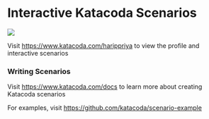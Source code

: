 # Interactive Katacoda Scenarios

[![](http://shields.katacoda.com/katacoda/harippriya/count.svg)](https://www.katacoda.com/harippriya "Get your profile on Katacoda.com")

Visit https://www.katacoda.com/harippriya to view the profile and interactive scenarios

### Writing Scenarios
Visit https://www.katacoda.com/docs to learn more about creating Katacoda scenarios

For examples, visit https://github.com/katacoda/scenario-example
